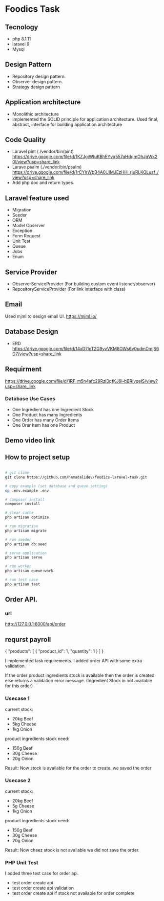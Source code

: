
# Foodics Task

## Tecnology
- php 8.1.11
- laravel 9
- Mysql

## Design Pattern
- Repository design pattern.
- Observer design pattern.
- Strategy design pattern

##  Application architecture
- Monolithic architecture
- Implemented the SOLID principle for application architecture. Used final, abstract, interface for building application architecture

## Code Quality
- Laravel pint (./vendor/bin/pint)  https://drive.google.com/file/d/1KZJgiWIuKBhEYvq557qHdqmOhJqWk20l/view?usp=share_link
- Larave psalm (./vendor/bin/psalm) https://drive.google.com/file/d/1rCYIrWbB4A0UIMJEzHH_siuRLKOLusf_/view?usp=share_link
- Add php doc and return types.

## Laravel feature used
- Migration
- Seeder
- ORM
- Model Observer
- Exception
- Form Request
- Unit Test
- Queue
- Jobs
- Enum
 
## Service Provider
- ObserverServiceProvider (For building custom event listener/observer)
- RepositoryServiceProvider (For link interface with class)

## Email
Used mjml to design email UI.
https://mjml.io/

## Database Design
- ERD https://drive.google.com/file/d/14xD7lpT2G9yvVKM8OWs6v0udmDmjS6D7/view?usp=share_link

## Requirment
https://drive.google.com/file/d/1RF_m5n4afc29Rzl3qfKJ6i-bBRivqeIS/view?usp=share_link

### Database Use Cases
- One Ingredient has one Ingredient Stock
- One Product has many Ingredients
- One Order has many Order Items
- One Orer Item has one Product

## Demo video link

## How to project setup
```bash

# git clone
git clone https://github.com/hamadalidev/foodics-laravel-task.git

# copy example (set database and queue setting)
cp .env.example .env

# composer install
composer install

# clear cache
php artisan optimize

# run migration
php artisan migrate

# run seeder
php artisan db:seed

# serve application
php artisan serve

# run worker
php artisan queue:work

# run test case
php artisan test
```

## Order API.
### url
http://127.0.0.1:8000/api/order

## requrst payroll
{
    "products": [
        {
        "product_id": 1,
        "quantity": 1
        }
    ]
}

I implemented task requirements. I added order API with some extra validation.


If the order product ingredients stock is available then the order is created else returns a validation error message.
(Ingredient Stock in not available for this order)

### Usecase 1
current stock: 
- 20kg Beef
- 5kg Cheese
- 1kg Onion

product ingredients stock need:
- 150g Beef
- 30g Cheese
- 20g Onion

Result: Now stock is available for the order to create. we saved the order

### Usecase 2
current stock:
- 20kg Beef
- 5g Cheese
- 1kg Onion

product ingredients stock need:
- 150g Beef
- 30g Cheese
- 20g Onion

Result: Now cheez stock is not available we did not save the order.

### PHP Unit Test
I added three test case for order api.
- test order create api
- test order create api validation
- test order create api if stock not available for order complete




